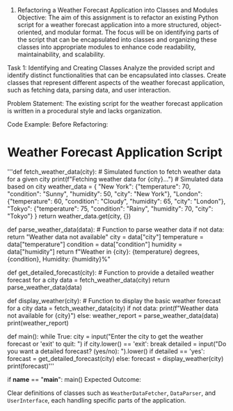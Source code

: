 1. Refactoring a Weather Forecast Application into Classes and Modules
Objective: The aim of this assignment is to refactor an existing Python script for a weather forecast application into a more structured, object-oriented, and modular format. The focus will be on identifying parts of the script that can be encapsulated into classes and organizing these classes into appropriate modules to enhance code readability, maintainability, and scalability.

Task 1: Identifying and Creating Classes Analyze the provided script and identify distinct functionalities that can be encapsulated into classes. Create classes that represent different aspects of the weather forecast application, such as fetching data, parsing data, and user interaction.

Problem Statement: The existing script for the weather forecast application is written in a procedural style and lacks organization.

Code Example: Before Refactoring:

# Weather Forecast Application Script

'''def fetch_weather_data(city):
    # Simulated function to fetch weather data for a given city
    print(f"Fetching weather data for {city}...")
    # Simulated data based on city
    weather_data = {
        "New York": {"temperature": 70, "condition": "Sunny", "humidity": 50, "city": "New York"},
        "London": {"temperature": 60, "condition": "Cloudy", "humidity": 65, "city": "London"},
        "Tokyo": {"temperature": 75, "condition": "Rainy", "humidity": 70, "city": "Tokyo"}
    }
    return weather_data.get(city, {})

def parse_weather_data(data):
    # Function to parse weather data
    if not data:
        return "Weather data not available"
    city = data["city"]
    temperature = data["temperature"]
    condition = data["condition"]
    humidity = data["humidity"]
    return f"Weather in {city}: {temperature} degrees, {condition}, Humidity: {humidity}%"

def get_detailed_forecast(city):
    # Function to provide a detailed weather forecast for a city
    data = fetch_weather_data(city)
    return parse_weather_data(data)

def display_weather(city):
    # Function to display the basic weather forecast for a city
    data = fetch_weather_data(city)
    if not data:
        print(f"Weather data not available for {city}")
    else:
        weather_report = parse_weather_data(data)
        print(weather_report)

def main():
    while True:
        city = input("Enter the city to get the weather forecast or 'exit' to quit: ")
        if city.lower() == 'exit':
            break
        detailed = input("Do you want a detailed forecast? (yes/no): ").lower()
        if detailed == 'yes':
            forecast = get_detailed_forecast(city)
        else:
            forecast = display_weather(city)
        print(forecast)'''

if __name__ == "__main__":
    main()
Expected Outcome:

Clear definitions of classes such as `WeatherDataFetcher`, `DataParser`, and `UserInterface`, each handling specific parts of the application.

